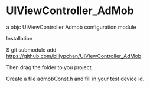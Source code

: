 # UIViewController_AdMob
a objc UIViewController Admob configuration module

Installation

$ git submodule add https://github.com/billypchan/UIViewController_AdMob

Then drag the folder to you project.

Create a file admobConst.h and fill in your test device id.
